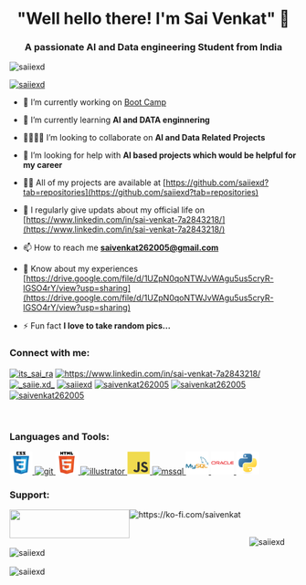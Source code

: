 <h1 align="center"> "Well hello there! I'm Sai Venkat" 👾 </h1>
<h3 align="center">A passionate AI and Data engineering Student from India</h3>

<p align="left"> <img src="https://komarev.com/ghpvc/?username=saiiexd&label=Profile%20views&color=0e75b6&style=flat" alt="saiiexd" /> </p>

<p align="left"> <a href="https://github.com/ryo-ma/github-profile-trophy"><img src="https://github-profile-trophy.vercel.app/?username=saiiexd" alt="saiiexd" /></a> </p>

- 🔭 I’m currently working on [Boot Camp](https://github.com/saiiexd?tab=repositories)

- 🌱 I’m currently learning **AI and DATA enginnering**

- 🫱🏻‍🫲🏻 I’m looking to collaborate on **AI and Data Related Projects**

- 🤗 I’m looking for help with **AI based projects which would be helpful for my career**

- 👨‍💻 All of my projects are available at [https://github.com/saiiexd?tab=repositories](https://github.com/saiiexd?tab=repositories)

- 📝 I regularly give updats about my official life on [https://www.linkedin.com/in/sai-venkat-7a2843218/](https://www.linkedin.com/in/sai-venkat-7a2843218/)

- 📫 How to reach me **saivenkat262005@gmail.com**

- 📄 Know about my experiences [https://drive.google.com/file/d/1UZpN0qoNTWJvWAgu5us5cryR-lGSO4rY/view?usp=sharing](https://drive.google.com/file/d/1UZpN0qoNTWJvWAgu5us5cryR-lGSO4rY/view?usp=sharing)

- ⚡ Fun fact **I love to take random pics...**


<h3 align="left">Connect with me:</h3>
<p align="left">
<a href="https://twitter.com/its_sai_ra" target="blank"><img align="center" src="https://raw.githubusercontent.com/rahuldkjain/github-profile-readme-generator/master/src/images/icons/Social/twitter.svg" alt="its_sai_ra" height="30" width="40" /></a>
<a href="https://linkedin.com/in/https://www.linkedin.com/in/sai-venkat-7a2843218/" target="blank"><img align="center" src="https://raw.githubusercontent.com/rahuldkjain/github-profile-readme-generator/master/src/images/icons/Social/linked-in-alt.svg" alt="https://www.linkedin.com/in/sai-venkat-7a2843218/" height="30" width="40" /></a>
<a href="https://instagram.com/_saiie.xd_" target="blank"><img align="center" src="https://raw.githubusercontent.com/rahuldkjain/github-profile-readme-generator/master/src/images/icons/Social/instagram.svg" alt="_saiie.xd_" height="30" width="40" /></a>
<a href="https://www.codechef.com/users/saiiexd" target="blank"><img align="center" src="https://cdn.jsdelivr.net/npm/simple-icons@3.1.0/icons/codechef.svg" alt="saiiexd" height="30" width="40" /></a>
<a href="https://www.hackerrank.com/saivenkat262005" target="blank"><img align="center" src="https://raw.githubusercontent.com/rahuldkjain/github-profile-readme-generator/master/src/images/icons/Social/hackerrank.svg" alt="saivenkat262005" height="30" width="40" /></a>
<a href="https://www.leetcode.com/saivenkat262005" target="blank"><img align="center" src="https://raw.githubusercontent.com/rahuldkjain/github-profile-readme-generator/master/src/images/icons/Social/leet-code.svg" alt="saivenkat262005" height="30" width="40" /></a>
<a href="https://www.hackerearth.com/saivenkat262005" target="blank"><img align="center" src="https://raw.githubusercontent.com/rahuldkjain/github-profile-readme-generator/master/src/images/icons/Social/hackerearth.svg" alt="saivenkat262005" height="30" width="40" /></a>
</p>
<br>

<h3 align="left">Languages and Tools:</h3>
<p align="left"> <a href="https://www.w3schools.com/css/" target="_blank" rel="noreferrer"> <img src="https://raw.githubusercontent.com/devicons/devicon/master/icons/css3/css3-original-wordmark.svg" alt="css3" width="40" height="40"/> </a> <a href="https://git-scm.com/" target="_blank" rel="noreferrer"> <img src="https://www.vectorlogo.zone/logos/git-scm/git-scm-icon.svg" alt="git" width="40" height="40"/> </a> <a href="https://www.w3.org/html/" target="_blank" rel="noreferrer"> <img src="https://raw.githubusercontent.com/devicons/devicon/master/icons/html5/html5-original-wordmark.svg" alt="html5" width="40" height="40"/> </a> <a href="https://www.adobe.com/in/products/illustrator.html" target="_blank" rel="noreferrer"> <img src="https://www.vectorlogo.zone/logos/adobe_illustrator/adobe_illustrator-icon.svg" alt="illustrator" width="40" height="40"/> </a> <a href="https://developer.mozilla.org/en-US/docs/Web/JavaScript" target="_blank" rel="noreferrer">  <img src="https://raw.githubusercontent.com/devicons/devicon/master/icons/javascript/javascript-original.svg" alt="javascript" width="40" height="40"/> </a> <a href="https://www.microsoft.com/en-us/sql-server" target="_blank" rel="noreferrer"> <img src="https://www.svgrepo.com/show/303229/microsoft-sql-server-logo.svg" alt="mssql" width="40" height="40"/> </a> <a href="https://www.mysql.com/" target="_blank" rel="noreferrer">  <img src="https://raw.githubusercontent.com/devicons/devicon/master/icons/mysql/mysql-original-wordmark.svg" alt="mysql" width="40" height="40"/> </a> <a href="https://www.oracle.com/" target="_blank" rel="noreferrer"> <img src="https://raw.githubusercontent.com/devicons/devicon/master/icons/oracle/oracle-original.svg" alt="oracle" width="40" height="40"/> </a> <a href="https://www.python.org" target="_blank" rel="noreferrer"> <img src="https://raw.githubusercontent.com/devicons/devicon/master/icons/python/python-original.svg" alt="python" width="40" height="40"/> </a> </p>


<h3 align="left">Support:</h3>
<p><a href="https://ko-fi.com/saivenkat"> <img align="left" src="https://cdn.buymeacoffee.com/buttons/v2/default-yellow.png" height="50" width="210" alt="" /></a><a href="https://ko-fi.com/saivenkat"> <img align="left" src="https://cdn.ko-fi.com/cdn/kofi3.png?v=3" height="50" width="210" alt="https://ko-fi.com/saivenkat" /></a></p><br><br>

<p><img align="left" src="https://github-readme-stats.vercel.app/api/top-langs?username=saiiexd&show_icons=true&locale=en&layout=compact" alt="saiiexd" /></p>

<p>&nbsp;<img align="center" src="https://github-readme-stats.vercel.app/api?username=saiiexd&show_icons=true&locale=en" alt="saiiexd" /></p>

<p><img align="center" src="https://github-readme-streak-stats.herokuapp.com/?user=saiiexd&" alt="saiiexd" /></p>

